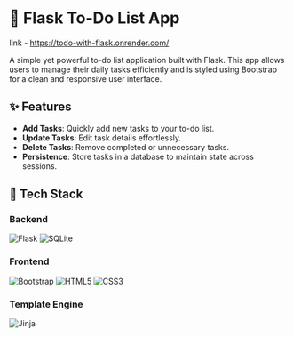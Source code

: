 # 📝 Flask To-Do List App

link - https://todo-with-flask.onrender.com/

A simple yet powerful to-do list application built with Flask. This app allows users to manage their daily tasks efficiently and is styled using Bootstrap for a clean and responsive user interface.

## ✨ Features

- **Add Tasks**: Quickly add new tasks to your to-do list.
- **Update Tasks**: Edit task details effortlessly.
- **Delete Tasks**: Remove completed or unnecessary tasks.
- **Persistence**: Store tasks in a database to maintain state across sessions.

## 🚀 Tech Stack

### Backend
![Flask](https://img.shields.io/badge/Flask-000000?style=for-the-badge&logo=flask&logoColor=white)
![SQLite](https://img.shields.io/badge/SQLite-003B57?style=for-the-badge&logo=sqlite&logoColor=white)

### Frontend
![Bootstrap](https://img.shields.io/badge/Bootstrap-563D7C?style=for-the-badge&logo=bootstrap&logoColor=white)
![HTML5](https://img.shields.io/badge/HTML5-E34F26?style=for-the-badge&logo=html5&logoColor=white)
![CSS3](https://img.shields.io/badge/CSS3-1572B6?style=for-the-badge&logo=css3&logoColor=white)

### Template Engine
![Jinja](https://img.shields.io/badge/Jinja-B41717?style=for-the-badge&logo=jinja&logoColor=white)

